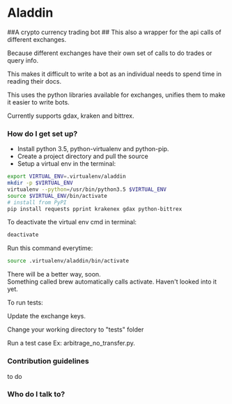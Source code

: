 # Aladdin #


##A crypto currency trading bot ##
This also a wrapper for the api calls of different exchanges.

Because different exchanges have their own set of calls to do trades or query info.

This makes it difficult to write a bot as an individual needs to spend time in reading their docs.

This uses the python libraries available for exchanges, unifies them to make it easier to write bots.

Currently supports gdax, kraken and bittrex.


### How do I get set up? ###

- Install python 3.5, python-virtualenv and python-pip.
- Create a project directory and pull the source
- Setup a virtual env in the terminal:

```bash
export VIRTUAL_ENV=.virtualenv/aladdin
mkdir -p $VIRTUAL_ENV
virtualenv --python=/usr/bin/python3.5 $VIRTUAL_ENV
source $VIRTUAL_ENV/bin/activate
# install from PyPI
pip install requests pprint krakenex gdax python-bittrex
```


To deactivate the virtual env cmd in terminal:  
```bash
deactivate
```

Run this command everytime:
```bash
source .virtualenv/aladdin/bin/activate
```

There will be a better way, soon. <br />
Something called brew automatically calls activate. Haven't looked into it yet.

To run tests:

Update the exchange keys.

Change your working directory to "tests" folder

Run a test case Ex: arbitrage_no_transfer.py.







### Contribution guidelines ###

to do

### Who do I talk to? ###
